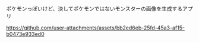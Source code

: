ポケモンっぽいけど、決してポケモンではないモンスターの画像を生成するアプリ

https://github.com/user-attachments/assets/bb2ed6eb-25fd-45a3-af15-b0473e933ed0
